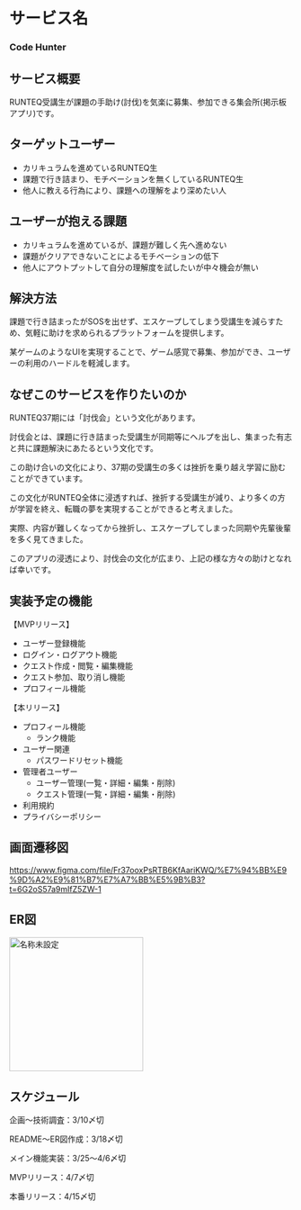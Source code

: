 # サービス名

### Code Hunter

## サービス概要

RUNTEQ受講生が課題の手助け(討伐)を気楽に募集、参加できる集会所(掲示板アプリ)です。

## ターゲットユーザー

- カリキュラムを進めているRUNTEQ生
- 課題で行き詰まり、モチベーションを無くしているRUNTEQ生
- 他人に教える行為により、課題への理解をより深めたい人

## ユーザーが抱える課題

- カリキュラムを進めているが、課題が難しく先へ進めない
- 課題がクリアできないことによるモチベーションの低下
- 他人にアウトプットして自分の理解度を試したいが中々機会が無い

## 解決方法

課題で行き詰まったがSOSを出せず、エスケープしてしまう受講生を減らすため、気軽に助けを求められるプラットフォームを提供します。

某ゲームのようなUIを実現することで、ゲーム感覚で募集、参加ができ、ユーザーの利用のハードルを軽減します。

## なぜこのサービスを作りたいのか

RUNTEQ37期には「討伐会」という文化があります。

討伐会とは、課題に行き詰まった受講生が同期等にヘルプを出し、集まった有志と共に課題解決にあたるという文化です。

この助け合いの文化により、37期の受講生の多くは挫折を乗り越え学習に励むことができています。

この文化がRUNTEQ全体に浸透すれば、挫折する受講生が減り、より多くの方が学習を終え、転職の夢を実現することができると考えました。

実際、内容が難しくなってから挫折し、エスケープしてしまった同期や先輩後輩を多く見てきました。

このアプリの浸透により、討伐会の文化が広まり、上記の様な方々の助けとなれば幸いです。

## 実装予定の機能

【MVPリリース】

- ユーザー登録機能
- ログイン・ログアウト機能
- クエスト作成・閲覧・編集機能
- クエスト参加、取り消し機能
- プロフィール機能

【本リリース】

- プロフィール機能
    - ランク機能
- ユーザー関連
    - パスワードリセット機能
- 管理者ユーザー
    - ユーザー管理(一覧・詳細・編集・削除)
    - クエスト管理(一覧・詳細・編集・削除)
- 利用規約
- プライバシーポリシー

## 画面遷移図

https://www.figma.com/file/Fr37ooxPsRTB6KfAariKWQ/%E7%94%BB%E9%9D%A2%E9%81%B7%E7%A7%BB%E5%9B%B3?t=6G2oS57a9mIfZ5ZW-1

## ER図

<img width="238" alt="名称未設定" src="https://user-images.githubusercontent.com/113349377/226089989-3955a5fb-c17f-4122-af33-99449f44da95.png">

## スケジュール

企画〜技術調査：3/10〆切

README〜ER図作成：3/18〆切

メイン機能実装：3/25〜4/6〆切

MVPリリース：4/7〆切

本番リリース：4/15〆切
